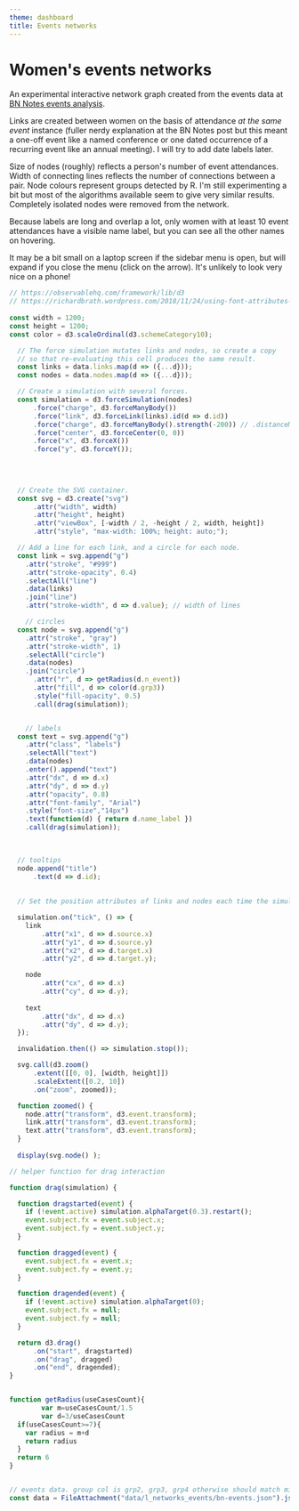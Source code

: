 ```yaml
---
theme: dashboard
title: Events networks
---
```



# Women's events networks

An experimental interactive network graph created from the events data at [BN Notes events analysis](https://beyond-notability.github.io/bn_notes/posts/events-2024-02-26/).

Links are created between women on the basis of attendance *at the same event* instance (fuller nerdy explanation at the BN Notes post but this meant a one-off event like a named conference or one dated occurrence of a recurring event like an annual meeting). I will try to add date labels later.

Size of nodes (roughly) reflects a person's number of event attendances. Width of connecting lines reflects the number of connections between a pair. Node colours represent groups detected by R. I'm still experimenting a bit but most of the algorithms available seem to give very similar results. Completely isolated nodes were removed from the network.

Because labels are long and overlap a lot, only women with at least 10 event attendances have a visible name label, but you can see all the other names on hovering. 
 
It may be a bit small on a laptop screen if the sidebar menu is open, but will expand if you close the menu (click on the arrow). It's unlikely to look very nice on a phone!


```js
// https://observablehq.com/framework/lib/d3
// https://richardbrath.wordpress.com/2018/11/24/using-font-attributes-with-d3-js/
 
const width = 1200;
const height = 1200;
const color = d3.scaleOrdinal(d3.schemeCategory10);

  // The force simulation mutates links and nodes, so create a copy
  // so that re-evaluating this cell produces the same result.
  const links = data.links.map(d => ({...d}));
  const nodes = data.nodes.map(d => ({...d}));

  // Create a simulation with several forces.
  const simulation = d3.forceSimulation(nodes)
      .force("charge", d3.forceManyBody())
      .force("link", d3.forceLink(links).id(d => d.id))
      .force("charge", d3.forceManyBody().strength(-200)) // .distanceMin(10)
      .force("center", d3.forceCenter(0, 0))
      .force("x", d3.forceX())
      .force("y", d3.forceY());
      
      
     

  // Create the SVG container.
  const svg = d3.create("svg")
      .attr("width", width)
      .attr("height", height)
      .attr("viewBox", [-width / 2, -height / 2, width, height])
      .attr("style", "max-width: 100%; height: auto;");

  // Add a line for each link, and a circle for each node.
  const link = svg.append("g")
    .attr("stroke", "#999")
    .attr("stroke-opacity", 0.4)
    .selectAll("line")
    .data(links)
    .join("line")
    .attr("stroke-width", d => d.value); // width of lines

	// circles
  const node = svg.append("g")
    .attr("stroke", "gray")
    .attr("stroke-width", 1)
    .selectAll("circle")
    .data(nodes)
    .join("circle")
      .attr("r", d => getRadius(d.n_event))
      .attr("fill", d => color(d.grp3))   
      .style("fill-opacity", 0.5)
      .call(drag(simulation));


	// labels
  const text = svg.append("g")
    .attr("class", "labels")
    .selectAll("text")
    .data(nodes)
    .enter().append("text")
    .attr("dx", d => d.x)
    .attr("dy", d => d.y)
    .attr("opacity", 0.8)
    .attr("font-family", "Arial")
    .style("font-size","14px")
    .text(function(d) { return d.name_label })
    .call(drag(simulation));

  
  
  // tooltips
  node.append("title")
      .text(d => d.id);
      
  
  // Set the position attributes of links and nodes each time the simulation ticks.

  simulation.on("tick", () => {
    link
        .attr("x1", d => d.source.x)
        .attr("y1", d => d.source.y)
        .attr("x2", d => d.target.x)
        .attr("y2", d => d.target.y);

    node
        .attr("cx", d => d.x)
        .attr("cy", d => d.y);
    
    text
        .attr("dx", d => d.x)
        .attr("dy", d => d.y);
  });

  invalidation.then(() => simulation.stop());

  svg.call(d3.zoom()
      .extent([[0, 0], [width, height]])
      .scaleExtent([0.2, 10])
      .on("zoom", zoomed));

  function zoomed() {
    node.attr("transform", d3.event.transform);
    link.attr("transform", d3.event.transform);
    text.attr("transform", d3.event.transform);
  }  
  
  display(svg.node() );
```


```js
// helper function for drag interaction

function drag(simulation) {

  function dragstarted(event) {
    if (!event.active) simulation.alphaTarget(0.3).restart();
    event.subject.fx = event.subject.x;
    event.subject.fy = event.subject.y;
  }

  function dragged(event) {
    event.subject.fx = event.x;
    event.subject.fy = event.y;
  }

  function dragended(event) {
    if (!event.active) simulation.alphaTarget(0);
    event.subject.fx = null;
    event.subject.fy = null;
  }

  return d3.drag()
      .on("start", dragstarted)
      .on("drag", dragged)
      .on("end", dragended);
}

```



```js

function getRadius(useCasesCount){
		var	m=useCasesCount/1.5
		var d=3/useCasesCount
  if(useCasesCount>=7){   
  	var radius = m+d  
    return radius
  }
  return 6
}
```

```js

// events data. group col is grp2, grp3, grp4 otherwise should match mis examples.
const data = FileAttachment("data/l_networks_events/bn-events.json").json();
```

